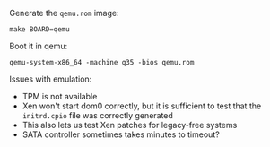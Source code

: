 Generate the `qemu.rom` image:

```
make BOARD=qemu
```

Boot it in qemu:

```
qemu-system-x86_64 -machine q35 -bios qemu.rom
```

Issues with emulation:
* TPM is not available
* Xen won't start dom0 correctly, but it is sufficient to test that the `initrd.cpio` file was correctly generated
* This also lets us test Xen patches for legacy-free systems
* SATA controller sometimes takes minutes to timeout?